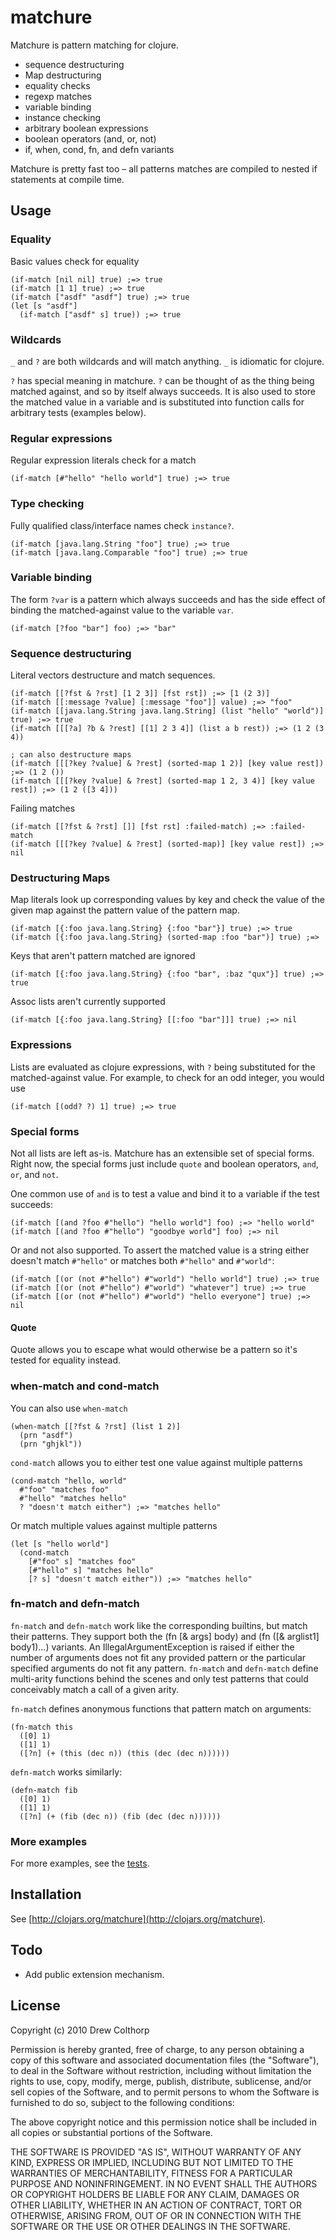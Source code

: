 matchure
============

Matchure is pattern matching for clojure.

* sequence destructuring
* Map destructuring
* equality checks
* regexp matches
* variable binding
* instance checking
* arbitrary boolean expressions
* boolean operators (and, or, not)
* if, when, cond, fn, and defn variants

Matchure is pretty fast too – all patterns matches are compiled to nested if statements at compile time. 

Usage
--------

### Equality

Basic values check for equality

    (if-match [nil nil] true) ;=> true
    (if-match [1 1] true) ;=> true
    (if-match ["asdf" "asdf"] true) ;=> true
    (let [s "asdf"]
      (if-match ["asdf" s] true)) ;=> true

### Wildcards

`_` and `?` are both wildcards and will match anything. `_` is idiomatic for clojure.

`?` has special meaning in matchure. `?` can
be thought of as the thing being matched against, and so by itself always succeeds. It is also used to store the matched value in a variable
and is substituted into function calls for arbitrary tests (examples below).

### Regular expressions

Regular expression literals check for a match

    (if-match [#"hello" "hello world"] true) ;=> true

### Type checking

Fully qualified class/interface names check `instance?`.

    (if-match [java.lang.String "foo"] true) ;=> true
    (if-match [java.lang.Comparable "foo"] true) ;=> true

### Variable binding

The form `?var` is a pattern which always succeeds and has the side effect of binding the matched-against value to the variable `var`.

    (if-match [?foo "bar"] foo) ;=> "bar"

### Sequence destructuring

Literal vectors destructure and match sequences.

    (if-match [[?fst & ?rst] [1 2 3]] [fst rst]) ;=> [1 (2 3)]
    (if-match [[:message ?value] [:message "foo"]] value) ;=> "foo"
    (if-match [[java.lang.String java.lang.String] (list "hello" "world")] true) ;=> true
    (if-match [[[?a] ?b & ?rest] [[1] 2 3 4]] (list a b rest)) ;=> (1 2 (3 4))
    
    ; can also destructure maps
    (if-match [[[?key ?value] & ?rest] (sorted-map 1 2)] [key value rest]) ;=> (1 2 ())
    (if-match [[[?key ?value] & ?rest] (sorted-map 1 2, 3 4)] [key value rest]) ;=> (1 2 ([3 4]))

Failing matches
    
    (if-match [[?fst & ?rst] []] [fst rst] :failed-match) ;=> :failed-match
    (if-match [[[?key ?value] & ?rest] (sorted-map)] [key value rest]) ;=> nil
    
### Destructuring Maps

Map literals look up corresponding values by key and check the value of the given map against the pattern value of the pattern map.

    (if-match [{:foo java.lang.String} {:foo "bar"}] true) ;=> true
    (if-match [{:foo java.lang.String} (sorted-map :foo "bar")] true) ;=>

Keys that aren't pattern matched are ignored

    (if-match [{:foo java.lang.String} {:foo "bar", :baz "qux"}] true) ;=> true

Assoc lists aren't currently supported

    (if-match [{:foo java.lang.String} [[:foo "bar"]]] true) ;=> nil
    
### Expressions

Lists are evaluated as clojure expressions, with `?` being substituted for the matched-against value. For example, to check for an odd integer, you would use

    (if-match [(odd? ?) 1] true) ;=> true


### Special forms

Not all lists are left as-is. Matchure has an extensible set of special forms. Right now, the special forms just include `quote` and boolean operators, `and`, `or`, and `not`.

One common use of `and` is to test a value and bind it to a variable if the test succeeds:

    (if-match [(and ?foo #"hello") "hello world"] foo) ;=> "hello world"
    (if-match [(and ?foo #"hello") "goodbye world"] foo) ;=> nil

Or and not also supported. To assert the matched value is a string either doesn't match `#"hello"` or matches both `#"hello"` and `#"world"`:

    (if-match [(or (not #"hello") #"world") "hello world"] true) ;=> true
    (if-match [(or (not #"hello") #"world") "whatever"] true) ;=> true
    (if-match [(or (not #"hello") #"world") "hello everyone"] true) ;=> nil

#### Quote

Quote allows you to escape what would otherwise be a pattern so it's tested for equality instead.

### when-match and cond-match

You can also use `when-match`

    (when-match [[?fst & ?rst] (list 1 2)]
      (prn "asdf")
      (prn "ghjkl"))

`cond-match` allows you to either test one value against multiple patterns

    (cond-match "hello, world"
      #"foo" "matches foo"
      #"hello" "matches hello"
      ? "doesn't match either") ;=> "matches hello"

Or match multiple values against multiple patterns

    (let [s "hello world"]
      (cond-match
        [#"foo" s] "matches foo"
        [#"hello" s] "matches hello"
        [? s] "doesn't match either")) ;=> "matches hello"

### fn-match and defn-match

`fn-match` and `defn-match` work like the corresponding builtins, but
match their patterns. They support both the (fn [& args] body) and (fn
([& arglist1] body1)...) variants. An IllegalArgumentException is
raised if either the number of arguments does not fit any provided
pattern or the particular specified arguments do not fit any
pattern. `fn-match` and `defn-match` define multi-arity functions
behind the scenes and only test patterns that could conceivably match
a call of a given arity.

`fn-match` defines anonymous functions that pattern match on
arguments:

    (fn-match this
      ([0] 1)
      ([1] 1)
      ([?n] (+ (this (dec n)) (this (dec (dec n))))))

`defn-match` works similarly:

    (defn-match fib
      ([0] 1)
      ([1] 1)
      ([?n] (+ (fib (dec n)) (fib (dec (dec n))))))

### More examples

For more examples, see the [tests](http://github.com/dcolthorp/matchure/blob/master/test/matchure_test.clj).

## Installation

See [http://clojars.org/matchure](http://clojars.org/matchure).

## Todo

* Add public extension mechanism.

## License

Copyright (c) 2010 Drew Colthorp

Permission is hereby granted, free of charge, to any person obtaining a copy
of this software and associated documentation files (the "Software"), to deal
in the Software without restriction, including without limitation the rights
to use, copy, modify, merge, publish, distribute, sublicense, and/or sell
copies of the Software, and to permit persons to whom the Software is
furnished to do so, subject to the following conditions:

The above copyright notice and this permission notice shall be included in
all copies or substantial portions of the Software.

THE SOFTWARE IS PROVIDED "AS IS", WITHOUT WARRANTY OF ANY KIND, EXPRESS OR
IMPLIED, INCLUDING BUT NOT LIMITED TO THE WARRANTIES OF MERCHANTABILITY,
FITNESS FOR A PARTICULAR PURPOSE AND NONINFRINGEMENT. IN NO EVENT SHALL THE
AUTHORS OR COPYRIGHT HOLDERS BE LIABLE FOR ANY CLAIM, DAMAGES OR OTHER
LIABILITY, WHETHER IN AN ACTION OF CONTRACT, TORT OR OTHERWISE, ARISING FROM,
OUT OF OR IN CONNECTION WITH THE SOFTWARE OR THE USE OR OTHER DEALINGS IN
THE SOFTWARE.


